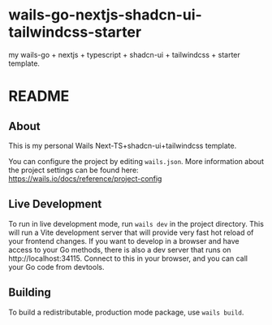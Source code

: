 # wails-go-nextjs-shadcn-ui-tailwindcss-starter
my wails-go + nextjs + typescript + shadcn-ui + tailwindcss + starter template. 

# README

## About

This is my personal Wails Next-TS+shadcn-ui+tailwindcss template.

You can configure the project by editing `wails.json`. More information about the project settings can be found
here: https://wails.io/docs/reference/project-config

## Live Development

To run in live development mode, run `wails dev` in the project directory. This will run a Vite development
server that will provide very fast hot reload of your frontend changes. If you want to develop in a browser
and have access to your Go methods, there is also a dev server that runs on http://localhost:34115. Connect
to this in your browser, and you can call your Go code from devtools.

## Building

To build a redistributable, production mode package, use `wails build`.

